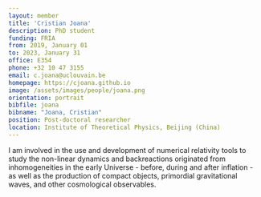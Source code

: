 ```yaml
---
layout: member
title: 'Cristian Joana'
description: PhD student
funding: FRIA
from: 2019, January 01
to: 2023, January 31
office: E354
phone: +32 10 47 3155
email: c.joana@uclouvain.be
homepage: https://cjoana.github.io
image: /assets/images/people/joana.png
orientation: portrait
bibfile: joana
bibname: "Joana, Cristian"
position: Post-doctoral researcher
location: Institute of Theoretical Physics, Beijing (China)
---
```


I am involved in the use and development of numerical relativity tools
to study the non-linear dynamics and backreactions originated from
inhomogeneities in the early Universe - before, during and after
inflation - as well as the production of compact objects, primordial
gravitational waves, and other cosmological observables.
